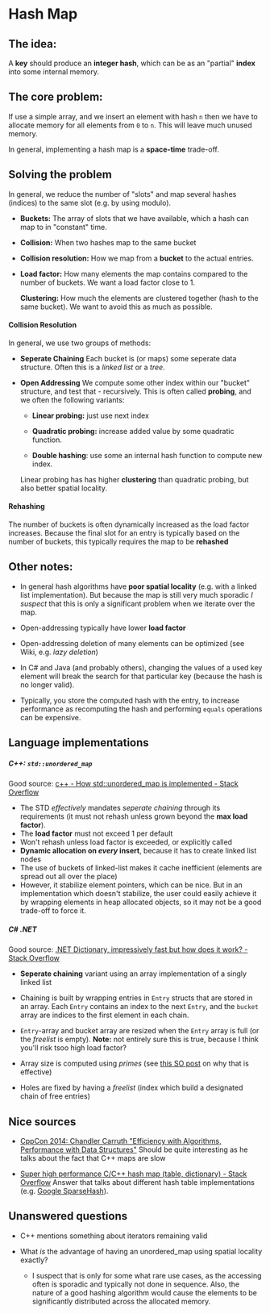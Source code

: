 # Hash Map

## **The idea:**

A **key** should produce an **integer hash**, which can be as an "partial" **index** into some internal memory.

## **The core problem:**

If use a simple array, and we insert an element with hash `n` then we have to allocate memory for all elements from `0` to `n`. This will leave much unused memory. 

In general, implementing a hash map is a **space-time** trade-off.

## Solving the problem

In general, we reduce the number of "slots" and map several hashes (indices) to the same slot (e.g. by using modulo).

- **Buckets:** The array of slots that we have available, which a hash can map to in "constant" time.

- **Collision:** When two hashes map to the same bucket

- **Collision resolution:** How we map from a **bucket** to the actual entries.

- **Load factor:** How many elements the map contains compared to the number of buckets. We want a load factor close to 1.
  
  **Clustering:** How much the elements are clustered together (hash to the same bucket). We want to avoid this as much as possible.

#### Collision Resolution

In general, we use two groups of methods:

- **Seperate Chaining**
  Each bucket is (or maps) some seperate data structure. Often this is a *linked list* or a *tree*.

- **Open Addressing**
  We compute some other index within our "bucket" structure, and test that - recursively.
  This is often called **probing**, and we often the following variants:
  
  - **Linear probing:** just use next index
  
  - **Quadratic probing:** increase added value by some quadratic function.
  
  - **Double hashing**: use some an internal hash function to compute new index.
  
  Linear probing has has higher **clustering** than quadratic probing, but also better spatial locality.

#### Rehashing

The number of buckets is often dynamically increased as the load factor increases. Because the final slot for an entry is typically based on the number of buckets, this  typically requires the map to be **rehashed**

## Other notes:

- In general hash algorithms have **poor spatial locality** (e.g. with a linked list implementation). But because the map is still very much sporadic *I suspect* that this is only a significant problem when we iterate over the map.

- Open-addressing typically have lower **load factor**

- Open-addressing deletion of many elements can be optimized (see Wiki, e.g. *lazy deletion*)

- In C# and Java (and probably others), changing the values of a used key element will break the search for that particular key (because the hash is no longer valid).

- Typically, you store the computed hash with the entry, to increase performance as recomputing the hash and performing `equals` operations can be expensive.

## Language implementations

##### C++: `std::unordered_map`

Good source: [c++ - How std::unordered_map is implemented - Stack Overflow](https://stackoverflow.com/questions/31112852/how-stdunordered-map-is-implemented) 

- The STD *effectively* mandates *seperate chaining* through its requirements (it must not rehash unless grown beyond the **max load factor**).
- The **load factor** must not exceed 1 per default
- Won't rehash unless load factor is exceeded, or explicitly called
- **Dynamic allocation on *every* insert**, because it has to create linked list nodes
- The use of buckets of linked-list makes it cache inefficient (elements are spread out all over the place)
- However, it stabilize element pointers, which can be nice. But in an implementation which doesn't stabilize, the user could easily achieve it by wrapping elements in heap allocated objects, so it may not be a good trade-off to force it.

##### C# .NET

Good source: [.NET Dictionary, impressively fast but how does it work? - Stack Overflow](https://stackoverflow.com/questions/5379871/net-dictionary-impressively-fast-but-how-does-it-work/54137050#54137050)

- **Seperate chaining** variant using an array implementation of a singly linked list

- Chaining is built by wrapping entries in `Entry` structs that are stored in an array. Each `Entry` contains an index to the next `Entry`, and the `bucket` array are indices to the first element in each chain.

- `Entry`-array and bucket array are resized when the `Entry` array is full (or the *freelist* is empty). **Note:** not entirely sure this is true, because I think you'll risk tsoo high load factor?

- Array size is computed using *primes* (see [this SO post](https://cs.stackexchange.com/questions/11029/why-is-it-best-to-use-a-prime-number-as-a-mod-in-a-hashing-function/64191#64191) on why that is effective)

- Holes are fixed by having a *freelist* (index which build a designated chain of free entries)

## Nice sources

- [CppCon 2014: Chandler Carruth &quot;Efficiency with Algorithms, Performance with Data Structures&quot;](https://www.youtube.com/watch?v=fHNmRkzxHWs&ab_channel=CppCon)
  Should be quite interesting as he talks about the fact that C++ maps are slow

- [Super high performance C/C++ hash map (table, dictionary) - Stack Overflow](https://stackoverflow.com/questions/3300525/super-high-performance-c-c-hash-map-table-dictionary)
  Answer that talks about different hash table implementations (e.g. [Google SparseHash](https://github.com/sparsehash/sparsehash)).

## Unanswered questions

- C++ mentions something about iterators remaining valid

- What *is* the advantage of having an unordered_map using spatial locality exactly?
  
  - I suspect that is only for some what rare use cases, as the accessing often is sporadic and typically not done in sequence. Also, the nature of a good hashing algorithm would cause the elements to be significantly distributed across the allocated memory.